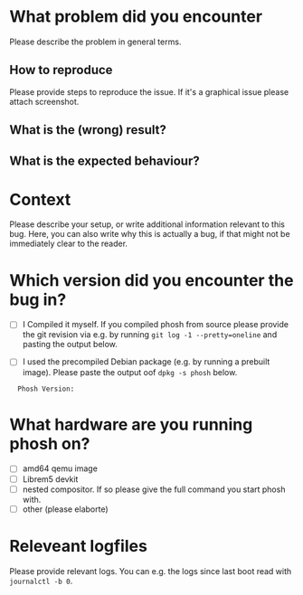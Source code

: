 # What problem did you encounter

  Please describe the problem in general terms.

## How to reproduce

  Please provide steps to reproduce the issue. If it's a graphical issue please
  attach screenshot.

## What is the (wrong) result?

## What is the expected behaviour?

# Context

  Please describe your setup, or write additional information relevant to this bug.
  Here, you can also write why this is actually a bug, if that might not be immediately clear to the reader.

# Which version did you encounter the bug in?

 - [ ] I Compiled it myself. If you compiled phosh from source please provide the
   git revision via e.g. by running ``git log -1 --pretty=oneline`` and pasting
   the output below.

 - [ ] I used the precompiled Debian package (e.g. by running a prebuilt
   image). Please paste the output oof ``dpkg -s phosh`` below.

```
  Phosh Version:
```

# What hardware are you running phosh on?

 - [ ] amd64 qemu image
 - [ ] Librem5 devkit
 - [ ] nested compositor. If so please give the full command you start phosh
   with.
 - [ ] other (please elaborte)

# Releveant logfiles

  Please provide relevant logs. You can e.g. the logs since last boot read
  with ``journalctl -b 0``.
